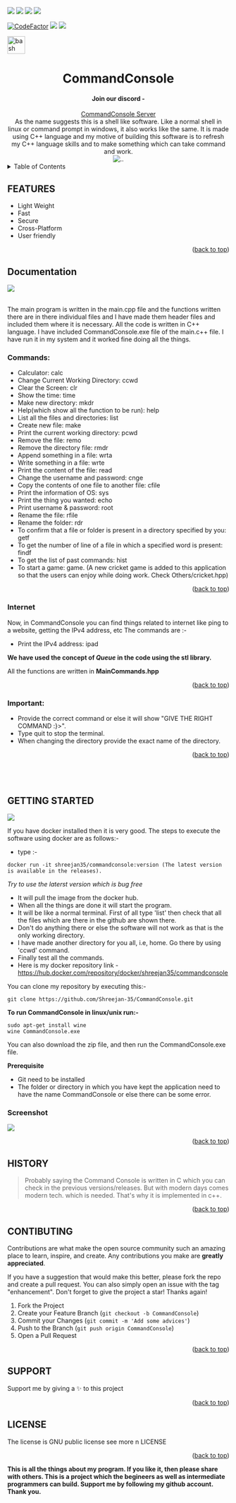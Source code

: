 <a name="readme-top"></a>
![](https://img.shields.io/maintenance/yes/2022)
![](https://img.shields.io/readthedocs/cplusplus)
![](https://img.shields.io/github/stars/Shreejan-35/CommandConsole)
![](https://img.shields.io/github/last-commit/Shreejan-35/CommandConsole)

[![CodeFactor](https://www.codefactor.io/repository/github/shreejan-35/commandconsole/badge)](https://www.codefactor.io/repository/github/shreejan-35/commandconsole)
![](https://img.shields.io/github/license/Shreejan-35/CommandConsole)
![](https://img.shields.io/github/issues/Shreejan-35/CommandConsole)

<p align="left"> <a href="https://www.gnu.org/software/bash/" target="_blank"> <img src="https://www.vectorlogo.zone/logos/gnu_bash/gnu_bash-icon.svg" alt="bash" width="40" height="40"/> </a>

<div align="center">
<h1 align="center">CommandConsole</h1>
<h4 align="center">Join our discord - </h4>
<a href="https://discord.gg/ThqEgJVn">CommandConsole Server</a>
<br>
As the name suggests this is a shell like software. Like a normal shell in linux or command prompt in windows, it also works like the same. It is made using C++ language and my motive of building this software is to refresh my C++ language skills and to make something which can take command and work.
<br/>
<img src="https://github.com/Shreejan-35/CommandConsole/blob/main/images/CommandLogo.png" alt= "..">

</div>

<details>
  <summary>Table of Contents</summary>
  <ol>
    <li>
      <a href="#features">FEATURES</a>
    </li>
    <li>
      <a href="#documentation">DOCUMENTATION</a>
      <ul>
        <li><a href="#commands">COMMANDS</a></li>
		<li><a href="#internet">INTERNET</a></li>
		<li><a href="#important">IMPORTANT</a></li>
      </ul>
    </li>
    <li><a href="#getting-sarted">GETTING STARTED</a>
		<ul>
			<li><a href=#screenshot>SCREENSHOT</a>
		</ul>
	</li>
    <li><a href="#history">HISTORY</a></li>
    <li><a href="#contributing">CONTRIBUTING</a></li>
    <li><a href="#support">SUPPORT</a></li>
    <li><a href="#license">LICENSE</a></li>
  </ol>
</details>

## **FEATURES**

- Light Weight
- Fast
- Secure
- Cross-Platform
- User friendly

<p align="right">(<a href="#readme-top">back to top</a>)</p>

## **Documentation**

![](https://github.com/Shreejan-35/CommandConsole/blob/main/images/Overview.jpg)

<br/>
The main program is written in the main.cpp file and the functions written there are in there individual files and I have made them header files and included them where it is necessary. All the code is written in C++ language. I have included CommandConsole.exe file of the main.c++ file. I have run it in my system and it worked fine doing all the things.

<br/>

### Commands:

- Calculator: calc
- Change Current Working Directory: ccwd
- Clear the Screen: clr
- Show the time: time
- Make new directory: mkdr
- Help(which show all the function to be run): help
- List all the files and directories: list
- Create new file: make
- Print the current working directory: pcwd
- Remove the file: remo
- Remove the directory file: rmdr
- Append something in a file: wrta
- Write something in a file: wrte
- Print the content of the file: read
- Change the username and password: cnge
- Copy the contents of one file to another file: cfile
- Print the information of OS: sys
- Print the thing you wanted: echo
- Print username & password: root
- Rename the file: rfile
- Rename the folder: rdr
- To confirm that a file or folder is present in a directory specified by you: getf
- To get the number of line of a file in which a specified word is present: findf
- To get the list of past commands: hist
- To start a game: game.
  (A new cricket game is added to this application so that the users can enjoy while doing work. Check Others/cricket.hpp)

<p align="right">(<a href="#readme-top">back to top</a>)</p>

### Internet

Now, in CommandConsole you can find things related to internet like ping to a website, getting the IPv4 address, etc
The commands are :-

- Print the IPv4 address: ipad

**We have used the concept of _Queue_ in the code using the stl library.**

All the functions are written in **MainCommands.hpp**

<p align="right">(<a href="#readme-top">back to top</a>)</p>

### Important:

- Provide the correct command or else it will show "GIVE THE RIGHT COMMAND :}>".
- Type quit to stop the terminal.
- When changing the directory provide the exact name of the directory.

<p align="right">(<a href="#readme-top">back to top</a>)</p>


## <br/>

## **GETTING STARTED**

![](https://github.com/Shreejan-35/CommandConsole/blob/main/images/Download.jpg)

If you have docker installed then it is very good. The steps to execute the software using docker are as follows:-

- type :-

```
docker run -it shreejan35/commandconsole:version (The latest version is available in the releases).
```

_Try to use the laterst version which is bug free_

- It will pull the image from the docker hub.
- When all the things are done it will start the program.
- It will be like a normal terminal. First of all type 'list' then check that all the files which are there in the github are shown there.
- Don't do anything there or else the software will not work as that is the only working directory.
- I have made another directory for you all, i.e, home. Go there by using 'ccwd' command.
- Finally test all the commands.
- Here is my docker repository link - https://hub.docker.com/repository/docker/shreejan35/commandconsole

You can clone my repository by executing this:-

```
git clone https://github.com/Shreejan-35/CommandConsole.git
```

**To run CommandConsole in linux/unix run:-**

```
sudo apt-get install wine
wine CommandConsole.exe
```

You can also download the zip file, and then run the CommandConsole.exe file.

**Prerequisite**

- Git need to be installed
- The folder or directory in which you have kept the application need to have the name CommandConsole or else there can be some error.

### Screenshot

![](https://github.com/Shreejan-35/CommandConsole/blob/main/images/Screenshot.JPG)
<p align="right">(<a href="#readme-top">back to top</a>)</p>


## **HISTORY**

> Probably saying the Command Console is written in C which you can check in the previous versions/releases.
> But with modern days comes modern tech. which is needed. That's why it is implemented in c++.

<p align="right">(<a href="#readme-top">back to top</a>)</p>

## **CONTIBUTING**

Contributions are what make the open source community such an amazing place to learn, inspire, and create. Any contributions you make are **greatly appreciated**.

If you have a suggestion that would make this better, please fork the repo and create a pull request. You can also simply open an issue with the tag "enhancement".
Don't forget to give the project a star! Thanks again!

1. Fork the Project
2. Create your Feature Branch (`git checkout -b CommandConsole`)
3. Commit your Changes (`git commit -m 'Add some advices'`)
4. Push to the Branch (`git push origin CommandConsole`)
5. Open a Pull Request

<p align="right">(<a href="#readme-top">back to top</a>)</p>

## **SUPPORT**
Support me by giving a ✨ to this project

<p align="right">(<a href="#readme-top">back to top</a>)</p>

## LICENSE
The license is GNU public license see more n LICENSE

<p align="right">(<a href="#readme-top">back to top</a>)</p>

**This is all the things about my program. If you like it, then please share with others. This is a project which the begineers as well as intermediate programmers can build. Support me by following my github account. Thank you.**
